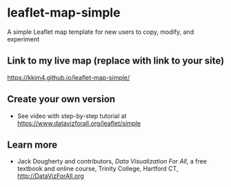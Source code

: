 # leaflet-map-simple
A simple Leaflet map template for new users to copy, modify, and experiment

## Link to my live map (replace with link to your site)

https://kkim4.github.io/leaflet-map-simple/

## Create your own version
- See video with step-by-step tutorial at https://www.datavizforall.org/leaflet/simple

## Learn more
- Jack Dougherty and contributors, *Data Visualization For All*, a free textbook and online course, Trinity College, Hartford CT, http://DataVizForAll.org
